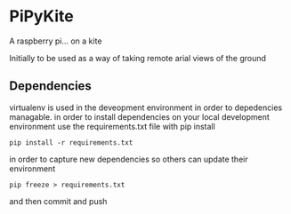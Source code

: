 # PiPyKite

A raspberry pi...
on a kite


Initially to be used as a way of taking remote arial views of the ground



## Dependencies

virtualenv is used in the deveopment environment in order to depedencies managable.
in order to install dependencies on your local development environment use the requirements.txt file with pip install

    pip install -r requirements.txt

in order to capture new dependencies so others can update their environment

    pip freeze > requirements.txt

and then commit and push
